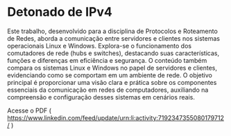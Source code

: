 # Detonado de IPv4
Este trabalho, desenvolvido para a disciplina de Protocolos e Roteamento de Redes, aborda a comunicação entre servidores e clientes nos sistemas operacionais Linux e Windows. Explora-se o funcionamento dos comutadores de rede (hubs e switches), destacando suas características, funções e diferenças em eficiência e segurança. O conteúdo também compara os sistemas Linux e Windows no papel de servidores e clientes, evidenciando como se comportam em um ambiente de rede. O objetivo principal é proporcionar uma visão clara e prática sobre os componentes essenciais da comunicação em redes de computadores, auxiliando na compreensão e configuração desses sistemas em cenários reais. 

Acesse o PDF ( https://www.linkedin.com/feed/update/urn:li:activity:7192347355080179712/ )
